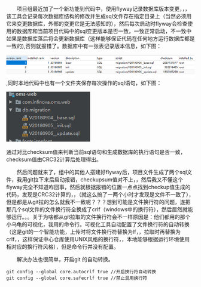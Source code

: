 &emsp;&emsp;项目组最近加了一个新功能到代码中，使用flyway记录数据库版本变更，，，该工具会记录每次数据库结构的修改并生成sql文件存在指定目录上（当然必须用它来变更数据库，外部的变更它是无法感知的），然后每次启动时flyway会检查使用的数据库和当前项目代码中的sql变更版本是否一致，一致正常启动，不一致中如果是数据库落后将会更新数据库（这样能够保证代码在任何地方运行数据库都是一致的),否则就报错了。数据库中有一张表记录版本信息，如下图：

![版本记录](./picFolder/版本记录.PNG),同时本地代码中也有一个文件夹保存每次操作的sql语句，如下图：

![版本sql](./picFolder/版本sql.PNG)

通过对比checksum值来判断当前sql语句和生成数据库的执行语句是否一致，checksum值由CRC32计算后处理得出。

&emsp;&emsp;然后问题就来了，组中的其他人搭建好flyway后，项目文件生成了两个sql文件，我用git拉下来后启动报错，checkupsum值对不上，，然后我又不懂这个flyway完全不知道咋回事，然后就根据报错的位置一点点找到checkup值生成的代码，发现是CRC32计算的，，（就这么搞了一两个小时才发现是文件不一致了），但是都是从git拉的怎么就我不一致呢？？？想到可能是文件换行符的问题，遂把那几个sql文件的文件换行符全换成了crlf（windows中的换行符），然后居然就能够运行。。。关于为啥都从git拉取的文件换行符会不一样原因是：他们都用的那个小乌龟的可视化，我用的命令行。可视化工具自动配置了文件换行符的自动转换（这是git的一个智能功能，上传时将文件换行符替换为lf，，拉取时再替换为crlf，，这样保证中心仓库使用UNIX风格的换行符，，本地能够根据运行环境使用相对应的换行符风格），但是命令行并没有配置。

&emsp;&emsp;解决办法也很简单，开启git 的自动转换。

```
git config --global core.autocrlf true //开启换行符自动转换
git config --global core.safecrlf true //禁止混用换行符
```

